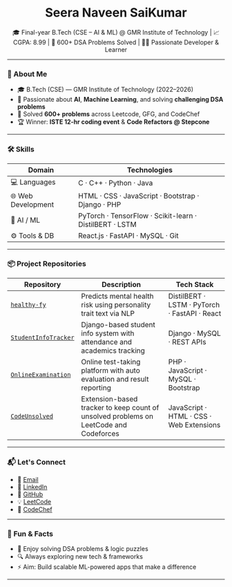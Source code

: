 <h1 align="center"> Seera Naveen SaiKumar</h1>

<p align="center">
🎓 Final-year B.Tech (CSE – AI & ML) @ GMR Institute of Technology | 📈 CGPA: 8.99  
| 🧮 600+ DSA Problems Solved | 👨‍💻 Passionate Developer & Learner
</p>

---

### 💼 About Me

- 🎓 B.Tech (CSE) — GMR Institute of Technology (2022–2026)
- 🧠 Passionate about **AI**, **Machine Learning**, and solving **challenging DSA problems**
- 🧩 Solved **600+ problems** across Leetcode, GFG, and CodeChef
- 🏆 Winner: **ISTE 12‑hr coding event** & **Code Refactors @ Stepcone**

---

### 🛠️ Skills

| Domain               | Technologies |
|----------------------|--------------|
| 💻 Languages         | C · C++ · Python · Java |
| 🌐 Web Development  | HTML · CSS · JavaScript · Bootstrap · Django · PHP |
| 🤖 AI / ML          | PyTorch · TensorFlow · Scikit-learn · DistilBERT · LSTM |
| ⚙️ Tools & DB        | React.js · FastAPI · MySQL · Git |

---

### 📦 Project Repositories

| Repository | Description | Tech Stack |
|-----------|-------------|------------|
| [`healthy-fy`](https://github.com/Naveensaikumar09/healthy-fy) | Predicts mental health risk using personality trait text via NLP | DistilBERT · LSTM · PyTorch · FastAPI · React |
| [`StudentInfoTracker`](https://github.com/Naveensaikumar09/StudentInfoTracker) | Django-based student info system with attendance and academics tracking | Django · MySQL · REST APIs |
| [`OnlineExamination`](https://github.com/Naveensaikumar09/OnlineExamination) | Online test-taking platform with auto evaluation and result reporting | PHP · JavaScript · MySQL · Bootstrap |
| [`CodeUnsolved`](https://github.com/Naveensaikumar09/CodeUnsolved) | Extension-based tracker to keep count of unsolved problems on LeetCode and Codeforces | JavaScript · HTML · CSS · Web Extensions |

---

### 📬 Let's Connect

- 📧 [Email](mailto:nsai69336@gmail.com)
- 🔗 [LinkedIn](https://linkedin.com/in/naveensaikumar)
- 🐙 [GitHub](https://github.com/Naveensaikumar09)
- 💡 [LeetCode](https://leetcode.com/u/Naveensaikumar/)
- 🧠 [CodeChef](https://www.codechef.com/users/naveensai09)

---

### 🎯 Fun & Facts

- 🧩 Enjoy solving DSA problems & logic puzzles  
- 🔍 Always exploring new tech & frameworks  
- ⚡ Aim: Build scalable ML-powered apps that make a difference

---
